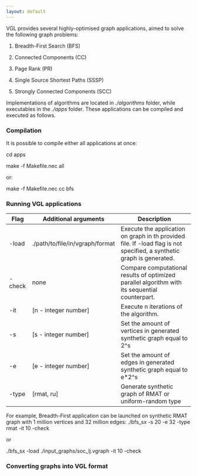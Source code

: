 ```yaml
---
layout: default
---
```


VGL provides several highly-optimised graph applications, aimed to solve the following graph problems:

1. Breadth-First Search (BFS)

2. Connected Components (CC)

3. Page Rank (PR)

4. Single Source Shortest Paths (SSSP)

5. Strongly Connected Components (SCC)

Implementations of algorithms are located in _./algorithms_ folder, while executables in the _./apps_ folder. These applications can be compiled and executed as follows.

### Compilation

It is possible to compile either all applications at once:

cd apps

make -f Makefile.nec all

or:

make -f Makefile.nec cc bfs

### Running VGL applications

| Flag | Additional arguments | Description | 
|-------|--------|---------|
| -load | ./path/to/file/in/vgraph/format | Execute the application on graph in th provided file. If -load flag is not specified, a synthetic graph is generated.   |
| -check | none | Compare computational results of optimized parallel algorithm with its sequential counterpart. |
| -it | [n - integer number] | Execute n iterations of the algorithm. |
| -s | [s - integer number] | Set the amount of vertices in generated synthetic graph equal to 2^s |
| -e | [e - integer number] | Set the amount of edges in generated synthetic graph equal to e*2^s |
| -type | [rmat, ru] | Generate synthetic graph of RMAT or uniform-random type |

For example, Breadth-First application can be launched on synthetic RMAT graph with 1 million vertices and 32 million edges:
./bfs_sx -s 20 -e 32 -type rmat -it 10 -check

or 

./bfs_sx -load ./input_graphs/soc_lj.vgraph -it 10 -check

### Converting graphs into VGL format